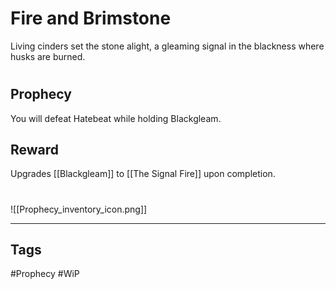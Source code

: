 # Fire and Brimstone
Living cinders set the stone alight, a gleaming signal in the blackness where husks are burned.
#
## Prophecy
You will defeat Hatebeat while holding Blackgleam.
## Reward
Upgrades [[Blackgleam]] to [[The Signal Fire]] upon completion. 

#
![[Prophecy_inventory_icon.png]]

---
## Tags
#Prophecy
#WiP 